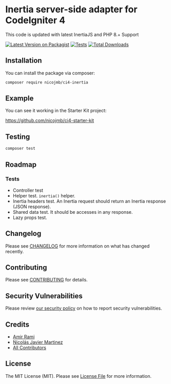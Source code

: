 # Inertia server-side adapter for CodeIgniter 4

This code is updated with latest InertiaJS and PHP 8.+ Support

[![Latest Version on Packagist](https://img.shields.io/packagist/v/nicojmb/ci4-inertia.svg?style=flat-square)](https://packagist.org/packages/nicojmb/ci4-inertia)
[![Tests](https://img.shields.io/github/actions/workflow/status/nicojmb/ci4-inertia/run-tests.yml?branch=main&label=tests&style=flat-square)](https://github.com/nicojmb/ci4-inertia/actions/workflows/run-tests.yml)
[![Total Downloads](https://img.shields.io/packagist/dt/nicojmb/ci4-inertia.svg?style=flat-square)](https://packagist.org/packages/nicojmb/ci4-inertia)

## Installation

You can install the package via composer:

```bash
composer require nicojmb/ci4-inertia
```

## Example

You can see it working in the Starter Kit project:

https://github.com/nicojmb/ci4-starter-kit

## Testing

```bash
composer test
```

## Roadmap

### Tests

-   Controller test
-   Helper test. `inertia()` helper.
-   Inertia headers test. An Inertia request should return an Inertia response (JSON response).
-   Shared data test. It should be accesses in any response.
-   Lazy props test.

## Changelog

Please see [CHANGELOG](CHANGELOG.md) for more information on what has changed recently.

## Contributing

Please see [CONTRIBUTING](https://github.com/spatie/.github/blob/main/CONTRIBUTING.md) for details.

## Security Vulnerabilities

Please review [our security policy](../../security/policy) on how to report security vulnerabilities.

## Credits

-   [Amir Rami](https://github.com/amirami)
-   [Nicolás Javier Martinez](https://github.com/nicojmb)
-   [All Contributors](../../contributors)

## License

The MIT License (MIT). Please see [License File](LICENSE.md) for more information.
